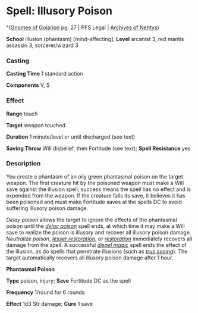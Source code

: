 # Spell: Illusory Poison

^([Gnomes of Golarion][ss-illusory-poison] pg. 27 | PFS Legal | [Archives of Nehtys][sn-illusory-poison])

**School** illusion (phantasm) [mind-affecting]; **Level** arcanist 3, red mantis assassin 3, sorcerer/wizard 3

### Casting

**Casting Time** 1 standard action  

**Components** V, S

### Effect

**Range** touch  

**Target** weapon touched  

**Duration** 1 minute/level or until discharged (see text)  

**Saving Throw** Will disbelief, then Fortitude (see text); **Spell Resistance** yes

### Description

You create a phantasm of an oily green phantasmal poison on the target weapon. The first creature hit by the poisoned weapon must make a Will save against the illusion spell; success means the spell has no effect and is expended from the weapon. If the creature fails its save, it believes it has been poisoned and must make Fortitude saves at the spells DC to avoid suffering illusory poison damage.  

_Delay poison_ allows the target to ignore the effects of the phantasmal poison until the _[delay poison]_ spell ends, at which time it may make a Will save to realize the poison is illusory and recover all illusory poison damage. _Neutralize poison_, _[lesser restoration]_, or _[restoration]_ immediately recovers all damage from the spell. A successful _[dispel magic]_ spell ends the effect of the illusion, as do spells that penetrate illusions (such as _[true seeing]_). The target automatically recovers all illusory poison damage after 1 hour.  

**Phantasmal Poison**  

**Type** poison, injury; **Save** Fortitude DC as the spell  

**Frequency** 1/round for 6 rounds  

**Effect** 1d3 Str damage; **Cure** 1 save

[ss-illusory-poison]: http://paizo.com/store/downloads/p
[sn-illusory-poison]: http://www.archivesofnethys.com/SpellDisplay.aspx?ItemName=Illusory%20Poison
[dispel magic]: http://www.archivesofnethys.com/SpellDisplay.aspx?ItemName=dispel%20magic
[restoration]: http://www.archivesofnethys.com/SpellDisplay.aspx?ItemName=restoration
[true seeing]: http://www.archivesofnethys.com/SpellDisplay.aspx?ItemName=true%20seeing
[delay poison]: http://www.archivesofnethys.com/SpellDisplay.aspx?ItemName=delay%20poison
[lesser restoration]: http://www.archivesofnethys.com/SpellDisplay.aspx?ItemName=lesser%20restoration